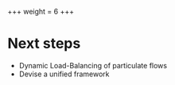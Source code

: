 +++
weight = 6
+++

# Next steps

- Dynamic Load-Balancing of particulate flows
- Devise a unified framework
